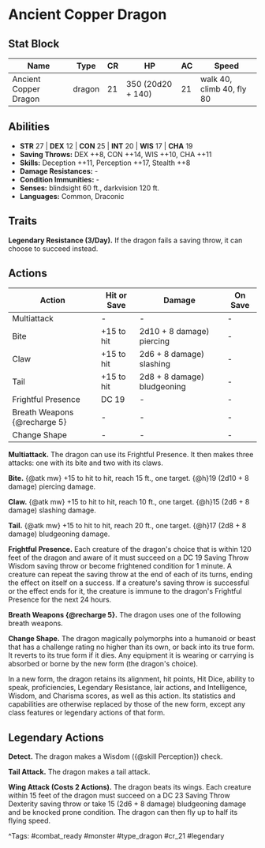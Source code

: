 # Ancient Copper Dragon

## Stat Block

| Name | Type | CR | HP | AC | Speed |
|------|------|----|----|----|-------|
| Ancient Copper Dragon | dragon | 21 | 350 (20d20 + 140) | 21 | walk 40, climb 40, fly 80 |

## Abilities

- **STR** 27 | **DEX** 12 | **CON** 25 | **INT** 20 | **WIS** 17 | **CHA** 19
- **Saving Throws:** DEX ++8, CON ++14, WIS ++10, CHA ++11  
- **Skills:** Deception ++11, Perception ++17, Stealth ++8  
- **Damage Resistances:** -  
- **Condition Immunities:** -  
- **Senses:** blindsight 60 ft., darkvision 120 ft.  
- **Languages:** Common, Draconic

## Traits

**Legendary Resistance (3/Day).** If the dragon fails a saving throw, it can choose to succeed instead.


## Actions

| Action | Hit or Save | Damage | On Save |
|--------|--------------|--------|----------|
| Multiattack | - | - | - |
| Bite | +15 to hit | 2d10 + 8 damage) piercing | - |
| Claw | +15 to hit | 2d6 + 8 damage) slashing | - |
| Tail | +15 to hit | 2d8 + 8 damage) bludgeoning | - |
| Frightful Presence | DC 19 | - | - |
| Breath Weapons {@recharge 5} | - | - | - |
| Change Shape | - | - | - |

**Multiattack.** The dragon can use its Frightful Presence. It then makes three attacks: one with its bite and two with its claws.

**Bite.** {@atk mw} +15 to hit to hit, reach 15 ft., one target. {@h}19 (2d10 + 8 damage) piercing damage.

**Claw.** {@atk mw} +15 to hit to hit, reach 10 ft., one target. {@h}15 (2d6 + 8 damage) slashing damage.

**Tail.** {@atk mw} +15 to hit to hit, reach 20 ft., one target. {@h}17 (2d8 + 8 damage) bludgeoning damage.

**Frightful Presence.** Each creature of the dragon's choice that is within 120 feet of the dragon and aware of it must succeed on a DC 19 Saving Throw Wisdom saving throw or become frightened condition for 1 minute. A creature can repeat the saving throw at the end of each of its turns, ending the effect on itself on a success. If a creature's saving throw is successful or the effect ends for it, the creature is immune to the dragon's Frightful Presence for the next 24 hours.

**Breath Weapons {@recharge 5}.** The dragon uses one of the following breath weapons.

**Change Shape.** The dragon magically polymorphs into a humanoid or beast that has a challenge rating no higher than its own, or back into its true form. It reverts to its true form if it dies. Any equipment it is wearing or carrying is absorbed or borne by the new form (the dragon's choice).

In a new form, the dragon retains its alignment, hit points, Hit Dice, ability to speak, proficiencies, Legendary Resistance, lair actions, and Intelligence, Wisdom, and Charisma scores, as well as this action. Its statistics and capabilities are otherwise replaced by those of the new form, except any class features or legendary actions of that form.

## Legendary Actions

**Detect.** The dragon makes a Wisdom ({@skill Perception}) check.

**Tail Attack.** The dragon makes a tail attack.

**Wing Attack (Costs 2 Actions).** The dragon beats its wings. Each creature within 15 feet of the dragon must succeed on a DC 23 Saving Throw Dexterity saving throw or take 15 (2d6 + 8 damage) bludgeoning damage and be knocked prone condition. The dragon can then fly up to half its flying speed.



^Tags: #combat_ready #monster #type_dragon #cr_21 #legendary